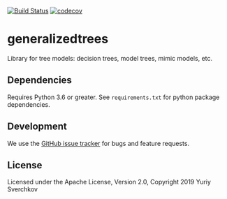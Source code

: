 [![Build Status](https://travis-ci.com/Craven-Biostat-Lab/generalizedtrees.svg?branch=master)](https://travis-ci.com/Craven-Biostat-Lab/generalizedtrees)
[![codecov](https://codecov.io/gh/Craven-Biostat-Lab/generalizedtrees/branch/master/graph/badge.svg)](https://codecov.io/gh/Craven-Biostat-Lab/generalizedtrees)

# generalizedtrees
Library for tree models: decision trees, model trees, mimic models, etc.

## Dependencies
Requires Python 3.6 or greater. See `requirements.txt` for python package dependencies.

## Development

We use the [GitHub issue tracker](https://github.com/Craven-Biostat-Lab/generalizedtrees/issues) for bugs and feature requests.

## License
Licensed under the Apache License, Version 2.0, Copyright 2019 Yuriy Sverchkov
